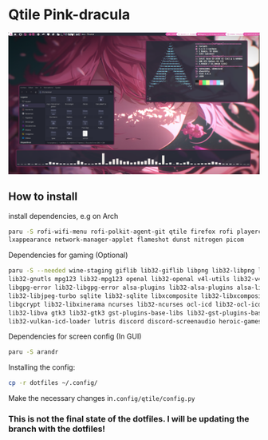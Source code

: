 # Qtile Pink-dracula

<img src="https://github.com/BaGutti/dotfiles/blob/qtile-pink/source/pink.png">

## How to install
install dependencies, e.g on Arch
```bash
paru -S rofi-wifi-menu rofi-polkit-agent-git qtile firefox rofi playerctl brightnessctl pavucontrol \
lxappearance network-manager-applet flameshot dunst nitrogen picom 
```
Dependencies for gaming (Optional)
```bash
paru -S --needed wine-staging giflib lib32-giflib libpng lib32-libpng libldap lib32-libldap gnutls \
lib32-gnutls mpg123 lib32-mpg123 openal lib32-openal v4l-utils lib32-v4l-utils libpulse lib32-libpulse \
libgpg-error lib32-libgpg-error alsa-plugins lib32-alsa-plugins alsa-lib lib32-alsa-lib libjpeg-turbo \
lib32-libjpeg-turbo sqlite lib32-sqlite libxcomposite lib32-libxcomposite libxinerama lib32-libgcrypt \
libgcrypt lib32-libxinerama ncurses lib32-ncurses ocl-icd lib32-ocl-icd libxslt lib32-libxslt libva \
lib32-libva gtk3 lib32-gtk3 gst-plugins-base-libs lib32-gst-plugins-base-libs vulkan-icd-loader \
lib32-vulkan-icd-loader lutris discord discord-screenaudio heroic-games-launcher-bin protonup-qt 
```
Dependencies for screen config (In GUI)
```bash
paru -S arandr 
```
Installing the config:
```bash
cp -r dotfiles ~/.config/
```
Make the necessary changes in`.config/qtile/config.py`

### This is not the final state of the dotfiles. I will be updating the branch with the dotfiles!
